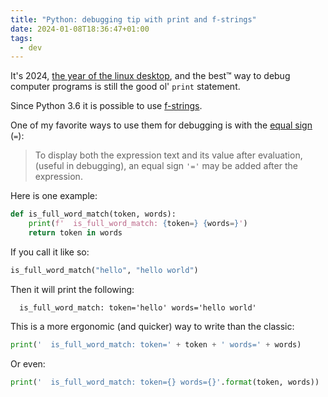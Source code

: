 ```yaml
---
title: "Python: debugging tip with print and f-strings"
date: 2024-01-08T18:36:47+01:00
tags:
  - dev
---
```


It's 2024, [the year of the linux desktop](https://yotld.com/), and the best™
way to debug computer programs is still the good ol' `print` statement.

Since Python 3.6 it is possible to use
[f-strings](https://docs.python.org/3/whatsnew/3.6.html#whatsnew36-pep498).

One of my favorite ways to use them for debugging is with the [equal
sign](https://docs.python.org/3/reference/lexical_analysis.html#f-strings)
(`=`):

> To display both the expression text and its value after evaluation, (useful
> in debugging), an equal sign `'='` may be added after the expression.

Here is one example:

```python
def is_full_word_match(token, words):
    print(f'  is_full_word_match: {token=} {words=}')
    return token in words
```

If you call it like so:

```python
is_full_word_match("hello", "hello world")
```

Then it will print the following:

```
  is_full_word_match: token='hello' words='hello world'
```

This is a more ergonomic (and quicker) way to write than the classic:

```python
print('  is_full_word_match: token=' + token + ' words=' + words)
```

Or even:

```python
print('  is_full_word_match: token={} words={}'.format(token, words))
```
